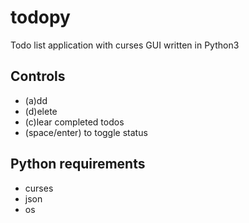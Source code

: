 # todopy
Todo list application with curses GUI written in Python3

## Controls
* (a)dd
* (d)elete
* (c)lear completed todos
* (space/enter) to toggle status

## Python requirements
* curses
* json
* os
